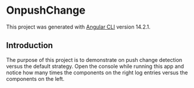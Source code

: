 # OnpushChange

This project was generated with [Angular CLI](https://github.com/angular/angular-cli) version 14.2.1.

## Introduction

The purpose of this project is to demonstrate on push change detection versus the default strategy. Open the console while running this app and notice how many times the components on the right log entries versus the components on the left.
